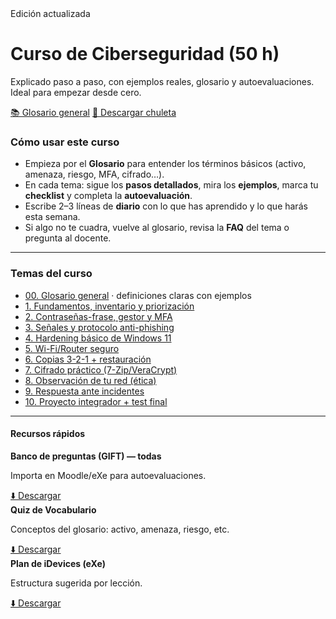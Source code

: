 <link rel="stylesheet" href="./assets/style.css">

<div class="container">

  <div class="hero">
    <span class="badge">Edición actualizada</span>
    <h1>Curso de Ciberseguridad (50 h)</h1>
    <p class="small">Explicado paso a paso, con ejemplos reales, glosario y autoevaluaciones. Ideal para empezar desde cero.</p>
    <div class="btns">
      <a class="btn primary" href="./00-Glosario.md">📚 Glosario general</a>
      <a class="btn secondary" href="./Chuleta-Glosario.pdf">🧾 Descargar chuleta</a>
    </div>
  </div>

  ### Cómo usar este curso
  - Empieza por el **Glosario** para entender los términos básicos (activo, amenaza, riesgo, MFA, cifrado…).  
  - En cada tema: sigue los **pasos detallados**, mira los **ejemplos**, marca tu **checklist** y completa la **autoevaluación**.  
  - Escribe 2–3 líneas de **diario** con lo que has aprendido y lo que harás esta semana.  
  - Si algo no te cuadra, vuelve al glosario, revisa la **FAQ** del tema o pregunta al docente.

  ---

  ### Temas del curso
  <div class="index">
  <ul>
    <li><a href="./00-Glosario.md">00. Glosario general</a> <span class="small">· definiciones claras con ejemplos</span></li>
    <li><a href="./01-S1-Fundamentos.md">1. Fundamentos, inventario y priorización</a></li>
    <li><a href="./02-S2-Identidades-MFA.md">2. Contraseñas-frase, gestor y MFA</a></li>
    <li><a href="./03-S3-Phishing.md">3. Señales y protocolo anti-phishing</a></li>
    <li><a href="./04-S4-Windows11.md">4. Hardening básico de Windows 11</a></li>
    <li><a href="./05-S5-WiFi-Router.md">5. Wi-Fi/Router seguro</a></li>
    <li><a href="./06-S6-Copias-321.md">6. Copias 3-2-1 + restauración</a></li>
    <li><a href="./07-S7-Cifrado.md">7. Cifrado práctico (7-Zip/VeraCrypt)</a></li>
    <li><a href="./08-S8-Observacion-Red.md">8. Observación de tu red (ética)</a></li>
    <li><a href="./09-S9-Incidentes.md">9. Respuesta ante incidentes</a></li>
    <li><a href="./10-S10-Proyecto-Test.md">10. Proyecto integrador + test final</a></li>
  </ul>
  </div>

  ---

  #### Recursos rápidos
  <div class="grid">
    <div class="card">
      <strong>Banco de preguntas (GIFT) — todas</strong>
      <p class="small">Importa en Moodle/eXe para autoevaluaciones.</p>
      <a class="btn" href="../quizzes/banco_preguntas_TODAS.gift">⬇️ Descargar</a>
    </div>
    <div class="card">
      <strong>Quiz de Vocabulario</strong>
      <p class="small">Conceptos del glosario: activo, amenaza, riesgo, etc.</p>
      <a class="btn" href="../quizzes/quiz_Glosario.gift">⬇️ Descargar</a>
    </div>
    <div class="card">
      <strong>Plan de iDevices (eXe)</strong>
      <p class="small">Estructura sugerida por lección.</p>
      <a class="btn" href="../exe/idesign.json">⬇️ Descargar</a>
    </div>
  </div>

</div>
